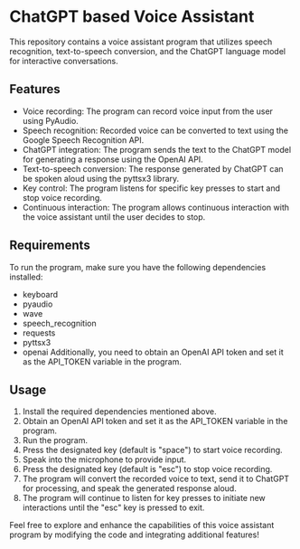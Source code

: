 # ChatGPT based Voice Assistant
This repository contains a voice assistant program that utilizes speech recognition, text-to-speech conversion, and the ChatGPT language model for interactive conversations.

## Features
* Voice recording: The program can record voice input from the user using PyAudio.
* Speech recognition: Recorded voice can be converted to text using the Google Speech Recognition API.
* ChatGPT integration: The program sends the text to the ChatGPT model for generating a response using the OpenAI API.
* Text-to-speech conversion: The response generated by ChatGPT can be spoken aloud using the pyttsx3 library.
* Key control: The program listens for specific key presses to start and stop voice recording.
* Continuous interaction: The program allows continuous interaction with the voice assistant until the user decides to stop.
## Requirements
To run the program, make sure you have the following dependencies installed:

* keyboard
* pyaudio
* wave
* speech_recognition
* requests
* pyttsx3
* openai
Additionally, you need to obtain an OpenAI API token and set it as the API_TOKEN variable in the program.

## Usage
1. Install the required dependencies mentioned above.
2. Obtain an OpenAI API token and set it as the API_TOKEN variable in the program.
3. Run the program.
4. Press the designated key (default is "space") to start voice recording.
5. Speak into the microphone to provide input.
6. Press the designated key (default is "esc") to stop voice recording.
7. The program will convert the recorded voice to text, send it to ChatGPT for processing, and speak the generated response aloud.
8. The program will continue to listen for key presses to initiate new interactions until the "esc" key is pressed to exit.

Feel free to explore and enhance the capabilities of this voice assistant program by modifying the code and integrating additional features!
